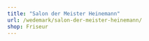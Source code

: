 ```yaml
---
title: "Salon der Meister Heinemann"
url: /wedemark/salon-der-meister-heinemann/
shop: Friseur
---
```

